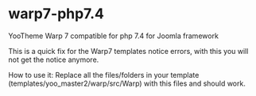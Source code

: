 # warp7-php7.4
YooTheme Warp 7 compatible for php 7.4 for Joomla framework

This is a quick fix for the Warp7 templates notice errors, with this you will not get the notice anymore.

How to use it: 
  Replace all the files/folders in your template (templates/yoo_master2/warp/src/Warp) with this files and should work.
